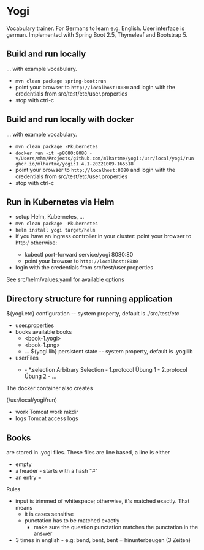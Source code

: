 # Yogi

Vocabulary trainer. For Germans to learn e.g. English. User interface is german.
Implemented with Spring Boot 2.5, Thymeleaf and Bootstrap 5.

## Build and run locally

... with example vocabulary.

* `mvn clean package spring-boot:run`
* point your browser to `http://localhost:8080` and 
  login with the credentials from src/test/etc/user.properties
* stop with ctrl-c

## Build and run locally with docker

... with example vocabulary.

* `mvn clean package -Pkubernetes`
* `docker run -it -p8080:8080 -v/Users/mhm/Projects/github.com/mlhartme/yogi:/usr/local/yogi/run ghcr.io/mlhartme/yogi:1.4.1-20221009-165518`
* point your browser to `http://localhost:8080` and
  login with the credentials from src/test/etc/user.properties
* stop with ctrl-c


## Run in Kubernetes via Helm

* setup Helm, Kubernetes, ...
* `mvn clean package -Pkubernetes`
* `helm install yogi target/helm`
* if you have an ingress controller in your cluster: point your browser to http:<cluster-ip>/
  otherwise:
  * kubectl port-forward service/yogi 8080:80
  * point your browser to `http://localhost:8080`
* login with the credentials from src/test/user.properties

See src/helm/values.yaml for available options


## Directory structure for running application

${yogi.etc}                 configuration -- system property, default is ./src/test/etc
  - user.properties
  - books                   available books
     - <book-1.yogi>
     - <book-1.png>
     - ...
${yogi.lib}                 persistent state -- system property, default is .yogilib
  - <user>                  userFiles
    - <book>
      - *.selection         Arbitrary Selection
      - 1.protocol          Übung 1
      - 2.protocol          Übung 2
      - ...

The docker container also creates

<cwd>       (/usr/local/yogi/run)
  - work    Tomcat work mkdir
  - logs    Tomcat access logs


## Books

are stored in <name>.yogi files. These files are line based, a line is either
* empty
* a header - starts with a hash "#"
* an entry <left>=<right>

Rules
* input is trimmed of whitespace; otherwise, it's matched exactly. That means
  * it is cases sensitive
  * punctation has to be matched exactly
    * make sure the question punctation matches the punctation in the answer
* 3 times in english - e.g:
   bend, bent, bent = hinunterbeugen (3 Zeiten)


